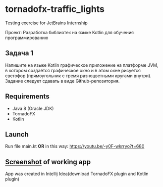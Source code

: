 # tornadofx-traffic_lights
Testing exercise for JetBrains Internship

Проект: Разработка библиотек на языке Kotlin для обучения программированию

## Задача 1
Напишите на языке Kotlin графическое приложение на платформе JVM, в котором создаётся графическое окно и в этом окне рисуется светофор 
(прямоугольник с тремя разноцветными кругами внутри). Задание следует сдавать в виде Github-репозитория.

## Requirements
 - Java 8 (Oracle JDK)
 - TornadoFX
 - Kotlin

## Launch
Run file main.kt **OR** in this way: https://youtu.be/-y0F-wkrryo?t=680

## [Screenshot](https://github.com/olli2017/tornadofx-traffic_lights/blob/master/Screenshot.png) of working app

App was created in Intellij Idea(download TornadoFX plugin and Kotlin plugin)
